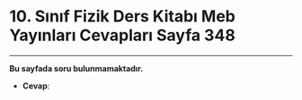 # 10. Sınıf Fizik Ders Kitabı Meb Yayınları Cevapları Sayfa 348

---

**Bu sayfada soru bulunmamaktadır.**

-   **Cevap**: